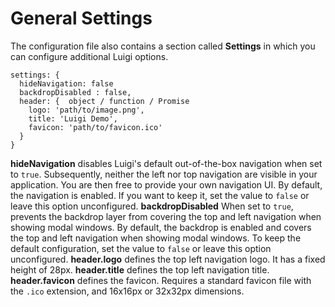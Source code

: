# General Settings

The configuration file also contains a section called **Settings** in which you can configure additional Luigi options.

````
settings: {
  hideNavigation: false
  backdropDisabled : false,
  header: {  object / function / Promise
    logo: 'path/to/image.png',
    title: 'Luigi Demo',
    favicon: 'path/to/favicon.ico'
  }
}
````
**hideNavigation** disables Luigi's default out-of-the-box navigation when set to `true`. Subsequently, neither the left nor top navigation are visible in your application. You are then free to provide your own navigation UI. By default, the navigation is enabled. If you want to keep it, set the value to `false` or leave this option unconfigured.
**backdropDisabled** When set to `true`, prevents the backdrop layer from covering the top and left navigation when showing modal windows. By default, the backdrop is enabled and covers the top and left navigation when showing modal windows. To keep the default configuration, set the value to `false` or leave this option unconfigured.
**header.logo** defines the top left navigation logo. It has a fixed height of 28px.
**header.title** defines the top left navigation title.
**header.favicon** defines the favicon. Requires a standard favicon file with the `.ico` extension, and 16x16px or 32x32px dimensions.
